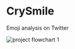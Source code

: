 # CrySmile
Emoji analysis on Twitter

![project flowchart 1](https://user-images.githubusercontent.com/9259412/39458370-0bfbd638-4cc2-11e8-930b-531a51a99462.png)

